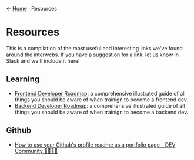 &larr; [Home](../README.md) &middot; Resources

# Resources

This is a compilation of the most useful and interesting links we've found around the interwebs. If you have a suggestion for a link, let us know in Slack and we'll include it here!

## Learning

- [Frontend Developer Roadmap](https://roadmap.sh/frontend): a comprehensive illustrated guide of all things you should be aware of when trainign to become a frontend dev.
- [Backend Developer Roadmap](https://roadmap.sh/backend): a comprehensive illustrated guide of all things you should be aware of when trainign to become a backend dev.

## Github

- [How to use your Github's profile readme as a portfolio page - DEV Community 👩‍💻👨‍💻](https://dev.to/denvermullets/how-to-use-your-github-s-profile-readme-as-a-portfolio-page-336e)
